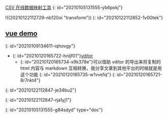 [CSV 在线数据映射工具](../../fun/csv)
{: id="20210105131555-yb6pxkj"}

!((20210122112729-nb120oi "transform"))
{: id="20210122112852-1v00tek"}

## [vue demo](https://2234839.github.io/vue-demo/)
{: id="20210109134611-iqhovgy"}

- {: id="20210120165722-hnljf01"}[vditor](https://2234839.github.io/vue-demo/?template_name=vditor)
  - {: id="20210120165734-x9k378e"}可以借助 vditor 的导出来将复制的 html 内容与 markdown 互相转换，我分享文章到其他平台的时候就是用这个功能
  {: id="20210120165735-w1vve1q"}
{: id="20210120165721-8r7nkt4"}

{: id="20210122112847-je34bu2"}

{: id="20210122112847-rja1yj1"}


{: id="20210105131555-g84sdyd" type="doc"}
